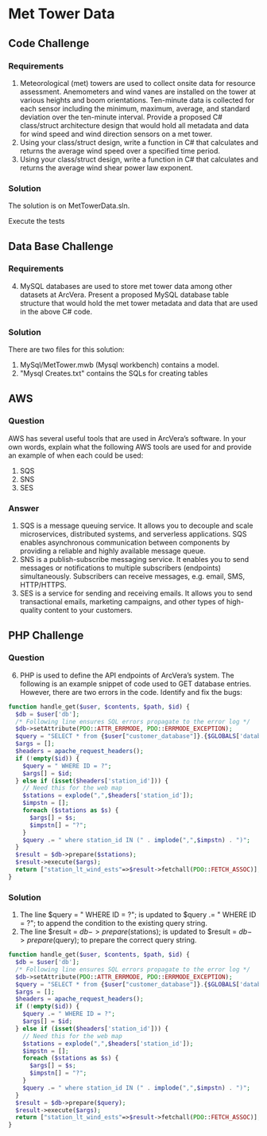 # Met Tower Data

## Code Challenge
### Requirements
1) Meteorological (met) towers are used to collect onsite data for resource assessment. Anemometers and wind vanes are installed on the tower at various heights and boom orientations. Ten-minute data is collected for each sensor including the minimum, maximum,  average, and standard deviation over the ten-minute interval. Provide a proposed C#  class/struct architecture design that would hold all metadata and data for wind speed and wind direction sensors on a met tower. 
2) Using your class/struct design, write a function in C# that calculates and returns the average wind speed over a specified time period.  
3) Using your class/struct design, write a function in C# that calculates and returns the average wind shear power law exponent.
### Solution
The solution is on MetTowerData.sln.

Execute the tests 

## Data Base Challenge
### Requirements
4) MySQL databases are used to store met tower data among other datasets at ArcVera. Present a  proposed MySQL database table structure that would hold the met tower metadata and data that are used in the above C# code. 
### Solution
There are two files for this solution:
1) MySql/MetTower.mwb (Mysql workbench) contains a model.
2) "Mysql Creates.txt" contains the SQLs for creating tables 

## AWS 
### Question
AWS has several useful tools that are used in ArcVera’s software. In your own words, explain
what the following AWS tools are used for and provide an example of when each could be used:
1. SQS
1. SNS
1. SES
### Answer
1. SQS is a message queuing service. It allows you to decouple and scale microservices, distributed systems, and serverless applications. SQS enables asynchronous communication between components by providing a reliable and highly available message queue.
1. SNS is a publish-subscribe messaging service. It enables you to send messages or notifications to multiple subscribers (endpoints) simultaneously. Subscribers can receive messages, e.g. email, SMS, HTTP/HTTPS.
1. SES is a service for sending and receiving emails. It allows you to send transactional emails, marketing campaigns, and other types of high-quality content to your customers.

## PHP Challenge
### Question
6) PHP is used to define the API endpoints of ArcVera’s system. The following is an example snippet
of code used to GET database entries. However, there are two errors in the code. Identify and fix the bugs:
```PHP
function handle_get($user, $contents, $path, $id) {
  $db = $user['db'];
  /* Following line ensures SQL errors propagate to the error log */
  $db->setAttribute(PDO::ATTR_ERRMODE, PDO::ERRMODE_EXCEPTION);
  $query = "SELECT * from {$user["customer_database"]}.{$GLOBALS['database_table']}";
  $args = [];
  $headers = apache_request_headers();
  if (!empty($id)) {
    $query = " WHERE ID = ?";
    $args[] = $id;
  } else if (isset($headers['station_id'])) {
    // Need this for the web map
    $stations = explode(",",$headers['station_id']);
    $impstn = [];
    foreach ($stations as $s) {
      $args[] = $s;
      $impstn[] = "?";
    }
    $query .= " where station_id IN (" . implode(",",$impstn) . ")";
  }
  $result = $db->prepare($stations);
  $result->execute($args);
  return ["station_lt_wind_ests"=>$result->fetchall(PDO::FETCH_ASSOC)];
}
```
### Solution
1. The line $query = " WHERE ID = ?"; is updated to $query .= " WHERE ID = ?"; to append the condition to the existing query string.
2. The line $result = $db->prepare($stations); is updated to $result = $db->prepare($query); to prepare the correct query string.
   
```PHP
function handle_get($user, $contents, $path, $id) {
  $db = $user['db'];
  /* Following line ensures SQL errors propagate to the error log */
  $db->setAttribute(PDO::ATTR_ERRMODE, PDO::ERRMODE_EXCEPTION);
  $query = "SELECT * from {$user["customer_database"]}.{$GLOBALS['database_table']}";
  $args = [];
  $headers = apache_request_headers();
  if (!empty($id)) {
    $query .= " WHERE ID = ?";
    $args[] = $id;
  } else if (isset($headers['station_id'])) {
    // Need this for the web map
    $stations = explode(",",$headers['station_id']);
    $impstn = [];
    foreach ($stations as $s) {
      $args[] = $s;
      $impstn[] = "?";
    }
    $query .= " where station_id IN (" . implode(",",$impstn) . ")";
  }
  $result = $db->prepare($query);
  $result->execute($args);
  return ["station_lt_wind_ests"=>$result->fetchall(PDO::FETCH_ASSOC)];
}
```
